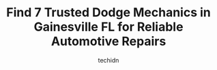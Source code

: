 ---
layout: ampstory
image: https://images.unsplash.com/photo-1532578498858-e21a39e0a449?ixlib=rb-4.0.3&ixid=MnwxMjA3fDB8MHxwaG90by1wYWdlfHx8fGVufDB8fHx8&auto=format&fit=crop&w=640&h=853&q=80
author: techidn
featured: false
description: Looking for reliable and skilled Dodge Mechanic in Gainesville FL, USA? Your search ends here with the 7 best Dodge Mechanic in town. With their expertise and commitment to delivering except
title: Find 7 Trusted Dodge Mechanics in Gainesville FL for Reliable Automotive Repairs
cover:
   title: Find 7 Trusted Dodge Mechanics in Gainesville FL for Reliable Automotive Repairs
   subtitle: Rickpate
   background: https://images.unsplash.com/photo-1532578498858-e21a39e0a449?ixlib=rb-4.0.3&ixid=MnwxMjA3fDB8MHxwaG90by1wYWdlfHx8fGVufDB8fHx8&auto=format&fit=crop&w=640&h=853&q=80

pages: 
 - layout: thirds
   top: <h1>#1 Gainesville Chrysler Dodge Jeep Ram</h1>
   bottom: "<p>We got off to a rough start but now I keep coming back. Len and the rest of the service team is great. Friendly and straight forward. They must be popular with the area b</p>"
   background: https://www.knot35.com/toplist/wp-content/uploads/2023/06/best-dodge-mechanic-1-in-gainesville-fl-1685834831.jpeg
   backgroundblur: true
 - layout: thirds
   top: <h1>#2 City Auto Repair</h1>
   bottom: "<p>4488 NW 6th St, Gainesville, FL 32609, United States</p>"
   background: https://www.knot35.com/toplist/wp-content/uploads/2023/06/best-dodge-mechanic-2-in-gainesville-fl-1685834832.jpeg
   cta:
      link: https://www.knot35.com/toplist/find-7-trusted-dodge-mechanics-in-gainesville-fl-for-reliable-automotive-repairs/
      text: Find 7 Trusted Dodge Mechanics in Gainesville FL for Reliable Automotive Repairs
 - layout: thirds
   top: <h1>#3 Billys Auto Repair & Towing</h1>
   bottom: "<p>4515 SW 29th Ave, Gainesville, FL 32608, United States</p>"
   background: https://www.knot35.com/toplist/wp-content/uploads/2023/06/best-dodge-mechanic-3-in-gainesville-fl-1685834832.jpeg
   cta:
      link: https://www.knot35.com/toplist/find-7-trusted-dodge-mechanics-in-gainesville-fl-for-reliable-automotive-repairs/
      text: Find 7 Trusted Dodge Mechanics in Gainesville FL for Reliable Automotive Repairs
 - layout: thirds
   top: <h1>#4 All-Star Automotive of Gainesville</h1>
   bottom: "<p>706 NW 13th St, Gainesville, FL 32601, United States</p>"
   background: https://plus.unsplash.com/premium_photo-1664640458616-3c74f8cb4589?ixlib=rb-4.0.3&ixid=MnwxMjA3fDB8MHxwaG90by1wYWdlfHx8fGVufDB8fHx8&auto=format&fit=crop&w=640&h=853&q=80
   cta:
      link: https://www.knot35.com/toplist/find-7-trusted-dodge-mechanics-in-gainesville-fl-for-reliable-automotive-repairs/
      text: Find 7 Trusted Dodge Mechanics in Gainesville FL for Reliable Automotive Repairs
 - layout: thirds
   top: <h1>#5 Perfection Auto Repair</h1>
   bottom: "<p>4141 NW 6th St, Gainesville, FL 32609, United States</p>"
   background: https://images.unsplash.com/photo-1608501821300-4f99e58bba77?ixlib=rb-4.0.3&ixid=MnwxMjA3fDB8MHxwaG90by1wYWdlfHx8fGVufDB8fHx8&auto=format&fit=crop&w=640&h=853&q=80
   cta:
      link: https://www.knot35.com/toplist/find-7-trusted-dodge-mechanics-in-gainesville-fl-for-reliable-automotive-repairs/
      text: Find 7 Trusted Dodge Mechanics in Gainesville FL for Reliable Automotive Repairs
 - layout: thirds
   top: <h1>#6 AAMAC Auto Electric</h1>
   bottom: "<p>508 NW 8th Ave, Gainesville, FL 32601, United States</p>"
   background: https://images.unsplash.com/photo-1561679660-d00ee1e0dc8e?ixlib=rb-4.0.3&ixid=MnwxMjA3fDB8MHxwaG90by1wYWdlfHx8fGVufDB8fHx8&auto=format&fit=crop&w=640&h=853&q=80
   cta:
      link: https://www.knot35.com/toplist/find-7-trusted-dodge-mechanics-in-gainesville-fl-for-reliable-automotive-repairs/
      text: Find 7 Trusted Dodge Mechanics in Gainesville FL for Reliable Automotive Repairs
 - layout: thirds
   top: <h1>#7 Dave Mays Automotive</h1>
   bottom: "<p>2905 NE 19th Dr, Gainesville, FL 32609, United States</p>"
   background: https://images.unsplash.com/photo-1462556791646-c201b8241a94?ixlib=rb-4.0.3&ixid=MnwxMjA3fDB8MHxwaG90by1wYWdlfHx8fGVufDB8fHx8&auto=format&fit=crop&w=640&h=853&q=80
   cta:
      link: https://www.knot35.com/toplist/find-7-trusted-dodge-mechanics-in-gainesville-fl-for-reliable-automotive-repairs/
      text: Find 7 Trusted Dodge Mechanics in Gainesville FL for Reliable Automotive Repairs
 - layout: thirds
   middle: Continue reading...
   background: https://images.unsplash.com/photo-1541356665065-22676f35dd40?ixlib=rb-4.0.3&ixid=MnwxMjA3fDB8MHxwaG90by1wYWdlfHx8fGVufDB8fHx8&auto=format&fit=crop&w=640&h=853&q=80
   cta:
      link: https://www.knot35.com/toplist/find-7-trusted-dodge-mechanics-in-gainesville-fl-for-reliable-automotive-repairs/
      text: Find 7 Trusted Dodge Mechanics in Gainesville FL for Reliable Automotive Repairs
      
---